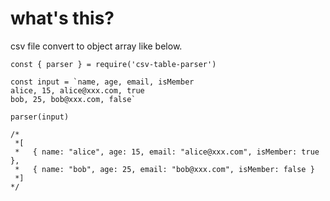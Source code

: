 # what's this?

csv file convert to object array like below.

```
const { parser } = require('csv-table-parser')

const input = `name, age, email, isMember
alice, 15, alice@xxx.com, true
bob, 25, bob@xxx.com, false`

parser(input)

/*
 *[
 *   { name: "alice", age: 15, email: "alice@xxx.com", isMember: true },
 *   { name: "bob", age: 25, email: "bob@xxx.com", isMember: false }
 *]
*/
```
